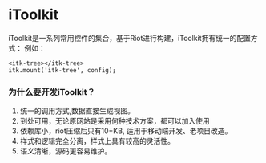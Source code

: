 iToolkit
========

iToolkit是一系列常用控件的集合，基于Riot进行构建，iToolkit拥有统一的配置方式：
例如：

    <itk-tree></itk-tree>
    itk.mount('itk-tree', config);


### 为什么要开发iToolkit？
1. 统一的调用方式,数据直接生成视图。
2. 到处可用，无论原网站是采用何种技术方案，都可以加入使用
3. 依赖库小，riot压缩后只有10+KB, 适用于移动端开发、老项目改造。
4. 样式和逻辑完全分离，样式上具有较高的灵活性。
5. 语义清晰，源码更容易维护。